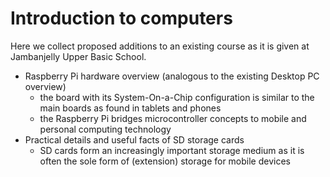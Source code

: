 # Introduction to computers

Here we collect proposed additions to an existing course as it is given at Jambanjelly Upper Basic School.

* Raspberry Pi hardware overview (analogous to the existing Desktop PC overview)
  * the board with its System-On-a-Chip configuration is similar to the main boards as found in tablets and phones
  * the Raspberry Pi bridges microcontroller concepts to mobile and personal computing technology
* Practical details and useful facts of SD storage cards
  * SD cards form an increasingly important storage medium as it is often the sole form of (extension) storage for mobile devices
